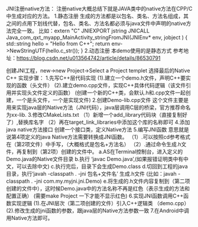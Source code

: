 JNI注册native方法：
注册native大概总结下就是JAVA类中的native方法在CPP/C中生成对应的方法。
1.静态注册
    生成的方法都是以包名、类名、方法名组成，其之间的点用下划线代替，包名、类名、方法名都必须与java文件中声明的native方法完全一致。
    比如：extern "C" JNIEXPORT jstring JNICALL Java_com_qxt_myapp_MainActivity_stringFromJNI(JNIEnv* env, jobject  ) {
           std::string hello = "Hello from C++";
           return env->NewStringUTF(hello.c_str());
       }
2.动态注册
    本demo使用的是静态方式
    参考地址：https://blog.csdn.net/u013564742/article/details/86530791

创建JNI工程，new->new Project->Select a Project templet 选择最后的Native C++
实现步骤：
1.先写C++层代码实现
    (1).建立一个demo.h文件，声明C++要实现的函数（头文件）
    (2).建立demo.cpp文件，实现C++具体代码逻辑（该文件引用并实现头文件定义的函数）
    (创建一个新的C++类，会默认.h和.cpp文件一起创建，一个是头文件，一个是实现文件)
2.创建Demo-lib.cpp文件
    这个文件主要是用来实现java层的Native方法（JNI代码），java层调用C层的桥梁，官方推荐命名为xx-lib.
3.修改CMakeLists.txt
    （1）新增一个add_library代码块（直接复制好了）,替换库名字
    （2）再在target_link_libraries中添加这个库的名称即可
4.添加java native方法接口
    创建一个接口类，定义Native方法
5.编写JNI函数
    意思就是说第4项定义的java Native方法需要转换成JNI函数。
    （1）.可以按照cd参考格式在（第2项文件）中手写，（大概格式是包名+方法名）
    （2）.通过命令生成.h文件，再复制到（第2项）创建的文件中。
        a.AS在Terminal控制台，进入定义的Demo.java的Native文件目录
        b.执行 ‘javac Demo.java’,(如果报错证明类中有中文，可以去除中文)
        c.执行完后，目录下会生成Demo.class
        d.切回到工程的java目录，执行‘javah -classpath . -jni 包名+文件名’ 生成.h文件
            (比如：javah -classpath . -jni com.my.myjni.jni.Demo)
        e.将生成的.h文件内容复制到（第二项创建的文件中），这时候Demo.java中的方法名称不再是红色（表示生成的方法和配置正确） (需要make Project 一下才能不显示红色)
6.实现JNI函数调用C++函数实现逻辑
    (1).在JNI层次（第二项创建的文件）引入C++逻辑类 （demo.cpp）
    (2).修改生成的jni函数的参数，跟java层的Native方法参数一致
7.在Android中调用Native方法即可。
